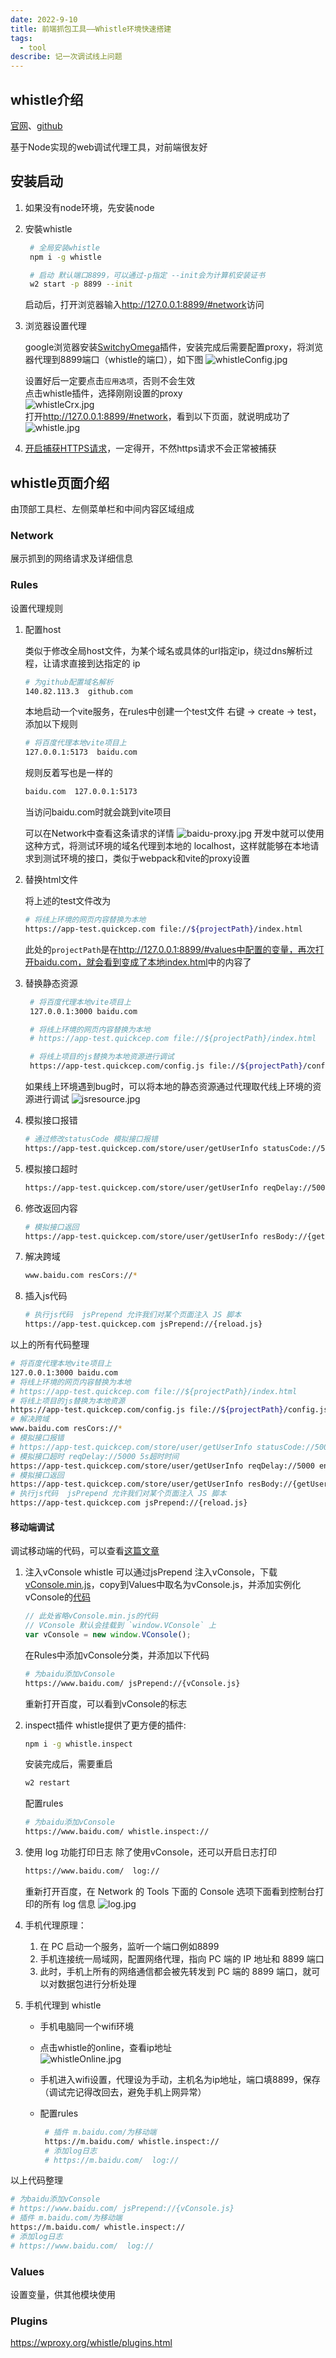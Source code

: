```yaml
---
date: 2022-9-10
title: 前端抓包工具——Whistle环境快速搭建
tags:
  - tool
describe: 记一次调试线上问题
---
```


## whistle介绍

[官网](https://wproxy.org/whistle/)、[github](https://github.com/avwo/whistle)

基于Node实现的web调试代理工具，对前端很友好

## 安装启动

1. 如果没有node环境，先安装node
2. 安裝whistle

   ```bash
    # 全局安装whistle
    npm i -g whistle

    # 启动 默认端口8899，可以通过-p指定 --init会为计算机安装证书
    w2 start -p 8899 --init
    ```

    启动后，打开浏览器输入<http://127.0.0.1:8899/#network>访问

3. 浏览器设置代理

   google浏览器安装[SwitchyOmega](https://github.com/FelisCatus/SwitchyOmega/releases)插件，安装完成后需要配置proxy，将浏览器代理到8899端口（whistle的端口），如下图
   ![whistleConfig.jpg](./images/whistleConfig.jpg)

   设置好后一定要点击`应用选项`，否则不会生效<br />
   点击whistle插件，选择刚刚设置的proxy<br />
   ![whistleCrx.jpg](./images/whistleCrx.jpg)<br />
   打开<http://127.0.0.1:8899/#network>，看到以下页面，就说明成功了
   ![whistle.jpg](./images/whistlePage.jpg)

3. [开启捕获HTTPS请求](https://wproxy.org/whistle/webui/https.html)，一定得开，不然https请求不会正常被捕获

## whistle页面介绍

由顶部工具栏、左侧菜单栏和中间内容区域组成

### Network

展示抓到的网络请求及详细信息

### Rules

设置代理规则

1. 配置host

   类似于修改全局host文件，为某个域名或具体的url指定ip，绕过dns解析过程，让请求直接到达指定的 ip <br />

   ```bash
   # 为github配置域名解析
   140.82.113.3  github.com
   ```

   本地启动一个vite服务，在rules中创建一个test文件 右键 -> create -> test，添加以下规则

   ```bash
   # 将百度代理本地vite项目上
   127.0.0.1:5173  baidu.com
   ```

   规则反着写也是一样的

   ```bash
   baidu.com  127.0.0.1:5173
   ```

   当访问baidu.com时就会跳到vite项目<br />

   可以在Network中查看这条请求的详情
   ![baidu-proxy.jpg](./images/baidu-proxy.jpg)
   开发中就可以使用这种方式，将测试环境的域名代理到本地的 localhost，这样就能够在本地请求到测试环境的接口，类似于webpack和vite的proxy设置
  
2. 替换html文件

   将上述的test文件改为

   ```bash
   # 将线上环境的网页内容替换为本地
   https://app-test.quickcep.com file://${projectPath}/index.html
   ```

   此处的`projectPath`是在<http://127.0.0.1:8899/#values中配置的变量，再次打开baidu.com，就会看到变成了本地index.html>中的内容了

3. 替换静态资源

   ```bash
    # 将百度代理本地vite项目上
    127.0.0.1:3000 baidu.com

    # 将线上环境的网页内容替换为本地
    # https://app-test.quickcep.com file://${projectPath}/index.html

    # 将线上项目的js替换为本地资源进行调试
    https://app-test.quickcep.com/config.js file://${projectPath}/config.

   ```

   如果线上环境遇到bug时，可以将本地的静态资源通过代理取代线上环境的资源进行调试
   ![jsresource.jpg](./images/jsresource.jpg)
4. 模拟接口报错

   ```bash
   # 通过修改statusCode 模拟接口报错
   https://app-test.quickcep.com/store/user/getUserInfo statusCode://500
   ```

5. 模拟接口超时

   ```bash
   https://app-test.quickcep.com/store/user/getUserInfo reqDelay://5000 enable://abort
   ```

6. 修改返回内容

   ```bash
   # 模拟接口返回
   https://app-test.quickcep.com/store/user/getUserInfo resBody://{getUserInfo.json}

   ```

7. 解决跨域

   ```bash
   www.baidu.com resCors://*
   ```

8. 插入js代码

   ```bash
   # 执行js代码  jsPrepend 允许我们对某个页面注入 JS 脚本
   https://app-test.quickcep.com jsPrepend://{reload.js}
   ```

以上的所有代码整理

```bash
# 将百度代理本地vite项目上
127.0.0.1:3000 baidu.com
# 将线上环境的网页内容替换为本地
# https://app-test.quickcep.com file://${projectPath}/index.html
# 将线上项目的js替换为本地资源
https://app-test.quickcep.com/config.js file://${projectPath}/config.js
# 解决跨域
www.baidu.com resCors://*
# 模拟接口报错
# https://app-test.quickcep.com/store/user/getUserInfo statusCode://500
# 模拟接口超时 reqDelay://5000 5s超时时间
https://app-test.quickcep.com/store/user/getUserInfo reqDelay://5000 enable://abort
# 模拟接口返回
https://app-test.quickcep.com/store/user/getUserInfo resBody://{getUserInfo.json}
# 执行js代码  jsPrepend 允许我们对某个页面注入 JS 脚本
https://app-test.quickcep.com jsPrepend://{reload.js}
```

#### 移动端调试

调试移动端的代码，可以查看[这篇文章](https://wang1xiang.github.io/blog/docs/mobile/mobileDebugging.html)

1. 注入vConsole
   whistle 可以通过jsPrepend 注入vConsole，下载[vConsole.min.js](https://cdn.jsdelivr.net/npm/vconsole@3.14.6/dist/vconsole.min.js)，copy到Values中取名为vConsole.js，并添加实例化vConsole的[代码](https://gitee.com/Tencent/vConsole?utm_source=alading&utm_campaign=repo)

   ```js
   // 此处省略vConsole.min.js的代码
   // VConsole 默认会挂载到 `window.VConsole` 上
   var vConsole = new window.VConsole();
   ```

   在Rules中添加vConsole分类，并添加以下代码

   ```bash
   # 为baidu添加vConsole
   https://www.baidu.com/ jsPrepend://{vConsole.js}
   ```

   重新打开百度，可以看到vConsole的标志

2. inspect插件
   whistle提供了更方便的插件:

   ```bash
   npm i -g whistle.inspect
   ```

   安装完成后，需要重启

   ```bash
   w2 restart
   ```

   配置rules

   ```bash
   # 为baidu添加vConsole
   https://www.baidu.com/ whistle.inspect://
   ```

3. 使用 log 功能打印日志
   除了使用vConsole，还可以开启日志打印

   ```bash
   https://www.baidu.com/  log://
   ```

   重新打开百度，在 Network 的 Tools 下面的 Console 选项下面看到控制台打印的所有 log 信息
   ![log.jpg](./images/log.jpg)
4. 手机代理原理：
   1. 在 PC 启动一个服务，监听一个端口例如8899
   2. 手机连接统一局域网，配置网络代理，指向 PC 端的 IP 地址和 8899 端口
   3. 此时，手机上所有的网络通信都会被先转发到 PC 端的 8899 端口，就可以对数据包进行分析处理
5. 手机代理到 whistle

   - 手机电脑同一个wifi环境
   - 点击whistle的online，查看ip地址<br />
     ![whistleOnline.jpg](./images/whistleOnline.jpg)
   - 手机进入wifi设置，代理设为手动，主机名为ip地址，端口填8899，保存（调试完记得改回去，避免手机上网异常）
   - 配置rules

     ```bash
      # 插件 m.baidu.com/为移动端
      https://m.baidu.com/ whistle.inspect://
      # 添加log日志
      # https://m.baidu.com/  log://
     ```

以上代码整理

```bash
# 为baidu添加vConsole
# https://www.baidu.com/ jsPrepend://{vConsole.js}
# 插件 m.baidu.com/为移动端
https://m.baidu.com/ whistle.inspect://
# 添加log日志
# https://www.baidu.com/  log://
```

### Values

设置变量，供其他模块使用

### Plugins

<https://wproxy.org/whistle/plugins.html>
